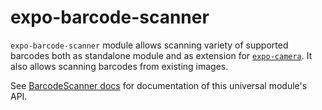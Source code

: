 # expo-barcode-scanner

`expo-barcode-scanner` module allows scanning variety of supported barcodes both as standalone module and as extension for [`expo-camera`](https://github.com/expo/expo-camera). It also allows scanning barcodes from existing images.

See [BarcodeScanner docs](https://docs.expo.io/versions/latest/sdk/bar-code-scanner) for documentation of this universal module's API.
